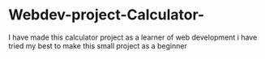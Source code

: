 # Webdev-project-Calculator-
I have made this calculator project as a learner of web development 
i have tried my best to make this small project as a beginner

